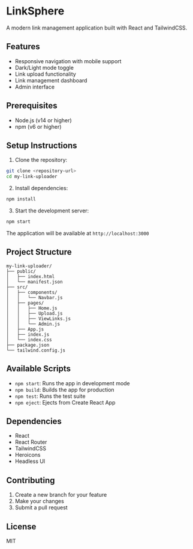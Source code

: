 # LinkSphere

A modern link management application built with React and TailwindCSS.

## Features

- Responsive navigation with mobile support
- Dark/Light mode toggle
- Link upload functionality
- Link management dashboard
- Admin interface

## Prerequisites

- Node.js (v14 or higher)
- npm (v6 or higher)

## Setup Instructions

1. Clone the repository:
```bash
git clone <repository-url>
cd my-link-uploader
```

2. Install dependencies:
```bash
npm install
```

3. Start the development server:
```bash
npm start
```

The application will be available at `http://localhost:3000`

## Project Structure

```
my-link-uploader/
├── public/
│   ├── index.html
│   └── manifest.json
├── src/
│   ├── components/
│   │   └── Navbar.js
│   ├── pages/
│   │   ├── Home.js
│   │   ├── Upload.js
│   │   ├── ViewLinks.js
│   │   └── Admin.js
│   ├── App.js
│   ├── index.js
│   └── index.css
├── package.json
└── tailwind.config.js
```

## Available Scripts

- `npm start`: Runs the app in development mode
- `npm build`: Builds the app for production
- `npm test`: Runs the test suite
- `npm eject`: Ejects from Create React App

## Dependencies

- React
- React Router
- TailwindCSS
- Heroicons
- Headless UI

## Contributing

1. Create a new branch for your feature
2. Make your changes
3. Submit a pull request

## License

MIT
